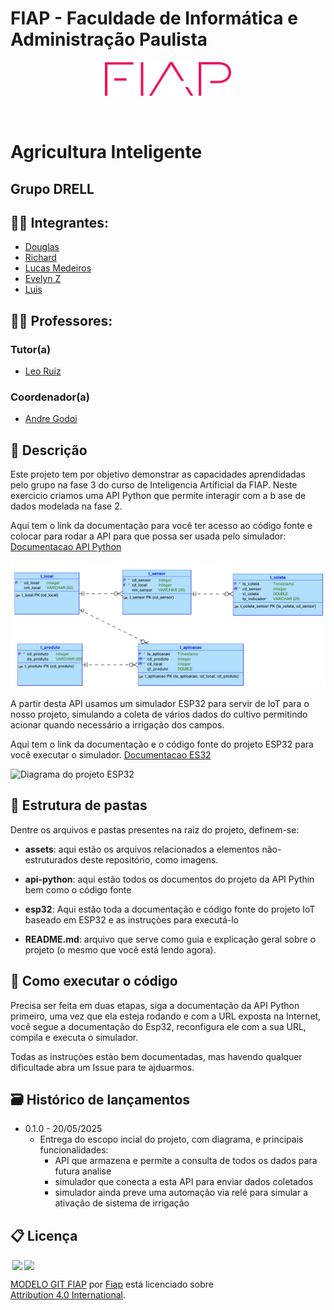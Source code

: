 # FIAP - Faculdade de Informática e Administração Paulista 

<p align="center">
<a href= "https://www.fiap.com.br/"><img src="assets/logo-fiap.png" alt="FIAP - Faculdade de Informática e Admnistração Paulista" border="0" width=40% height=40%></a>
</p>

<br>

# Agricultura Inteligente

## Grupo DRELL

## 👨‍🎓 Integrantes: 
- <a href="https://www.linkedin.com/in/douglas-souza-felipe-b815281a2/">Douglas</a>
- <a href="https://www.linkedin.com/in/richard-marques-26b3a14/">Richard</a>
- <a href="https://www.linkedin.com/in/lucasmedeirosleite">Lucas Medeiros</a> 
- <a href="https://www.linkedin.com/in/evelyn-z-342a07365/">Evelyn Z</a> 
- <a href="https://www.linkedin.com/in/luis-fernando-dos-santos-costa-b69894365/">Luis</a>

## 👩‍🏫 Professores:
### Tutor(a) 
- <a href="https://github.com/leoruiz197">Leo Ruiz</a>
### Coordenador(a)
- <a href="https://www.linkedin.com/in/andregodoichiovato/">Andre Godoi</a>


## 📜 Descrição

Este projeto tem por objetivo demonstrar as capacidades aprendidadas pelo grupo na fase 3 do curso de Inteligencia Artificial da FIAP. Neste exercicio criamos uma API Python que permite interagir com a b ase de dados modelada na fase 2. 

Aqui tem o link da documentação para você ter acesso ao código fonte e colocar para rodar a API para que possa ser usada pelo simulador:
[Documentacao API Python](api-python/README.MD)

![Modelagem da base de dados](assets/modelo_agro.png)


A partir desta API usamos um simulador ESP32 para servir de IoT para o nosso projeto, simulando a coleta de vários dados do cultivo permitindo acionar quando necessário a irrigação dos campos. 

Aqui tem o link da documentação e o código fonte do projeto ESP32 para você executar o simulador.
[Documentacao ES32](esp32/README.MD)

![Diagrama do projeto ESP32](esp32/ìmagens/diagrama_esp32.png)


## 📁 Estrutura de pastas

Dentre os arquivos e pastas presentes na raiz do projeto, definem-se:

- <b>assets</b>: aqui estão os arquivos relacionados a elementos não-estruturados deste repositório, como imagens.

- <b>api-python</b>: aqui estão todos os documentos do projeto da API  Pythin bem como o código fonte

- <b>esp32</b>: Aqui estão toda a documentação e código fonte do projeto IoT baseado em ESP32 e as instruçòes para executá-lo

- <b>README.md</b>: arquivo que serve como guia e explicação geral sobre o projeto (o mesmo que você está lendo agora).

## 🔧 Como executar o código

Precisa ser feita em duas etapas, siga a documentação da API Python primeiro, uma vez que ela esteja rodando e com a URL exposta na Internet, você segue a documentação do Esp32, reconfigura ele com a sua URL, compila e executa o simulador. 

Todas as instruçòes estào bem documentadas, mas havendo qualquer dificultade abra um Issue para te ajduarmos.

## 🗃 Histórico de lançamentos

* 0.1.0 - 20/05/2025
    * Entrega do escopo incial do projeto, com diagrama, e principais funcionalidades:
        * API que armazena e permite a consulta de todos os dados para futura analise
        * simulador que conecta a esta API para enviar dados coletados
        * simulador ainda preve uma automação via relé para simular a ativação de sistema de irrigação


## 📋 Licença

<img style="height:22px!important;margin-left:3px;vertical-align:text-bottom;" src="https://mirrors.creativecommons.org/presskit/icons/cc.svg?ref=chooser-v1"><img style="height:22px!important;margin-left:3px;vertical-align:text-bottom;" src="https://mirrors.creativecommons.org/presskit/icons/by.svg?ref=chooser-v1"><p xmlns:cc="http://creativecommons.org/ns#" xmlns:dct="http://purl.org/dc/terms/"><a property="dct:title" rel="cc:attributionURL" href="https://github.com/agodoi/template">MODELO GIT FIAP</a> por <a rel="cc:attributionURL dct:creator" property="cc:attributionName" href="https://fiap.com.br">Fiap</a> está licenciado sobre <a href="http://creativecommons.org/licenses/by/4.0/?ref=chooser-v1" target="_blank" rel="license noopener noreferrer" style="display:inline-block;">Attribution 4.0 International</a>.</p>

